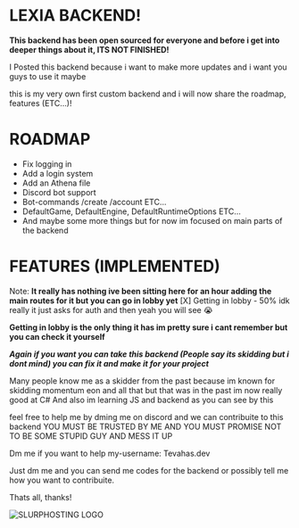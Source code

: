 # LEXIA BACKEND!

**This backend has been open sourced for everyone and before i get into deeper things about it, ITS NOT FINISHED!**

I Posted this backend because i want to make more updates and i want you guys to use it maybe

this is my very own first custom backend and i will now share the roadmap, features (ETC...)!

# ROADMAP
* Fix logging in
* Add a login system
* Add an Athena file
* Discord bot support
* Bot-commands /create /account ETC...
* DefaultGame, DefaultEngine, DefaultRuntimeOptions ETC...
* And maybe some more things but for now im focused on main parts of the backend

# FEATURES (IMPLEMENTED)
Note: **It really has nothing ive been sitting here for an hour adding the main routes for it but you can go in lobby yet**
[X] Getting in lobby - 50% idk really it just asks for auth and then yeah you will see :sob:

**Getting in lobby is the only thing it has im pretty sure i cant remember but you can check it yourself**

***Again if you want you can take this backend (People say its skidding but i dont mind) you can fix it and make it for your project***

Many people know me as a skidder from the past because im known for skidding momentum eon and all that but that was in the past im now really good at C# And also im learning JS and backend as you can see by this

feel free to help me by dming me on discord and we can contribuite to this backend
YOU MUST BE TRUSTED BY ME AND YOU MUST PROMISE NOT TO BE SOME STUPID GUY AND MESS IT UP

Dm me if you want to help
my-username: Tevahas.dev


Just dm me and you can send me codes for the backend or possibly tell me how you want to contribuite.

Thats all, thanks!

![SLURPHOSTING LOGO](https://www.dropbox.com/scl/fi/xr54lfwmtdj5afnz14oje/Slurp-Hosting-Banner.png?rlkey=c53bdxwt5jzf49tuplegqs7px&st=sggc3d4r&dl=1)
